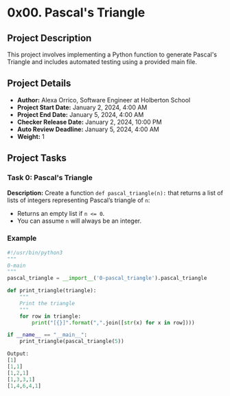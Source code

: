 # 0x00. Pascal's Triangle

## Project Description

This project involves implementing a Python function to generate Pascal's Triangle and includes automated testing using a provided main file.

## Project Details

- **Author:** Alexa Orrico, Software Engineer at Holberton School
- **Project Start Date:** January 2, 2024, 4:00 AM
- **Project End Date:** January 5, 2024, 4:00 AM
- **Checker Release Date:** January 2, 2024, 10:00 PM
- **Auto Review Deadline:** January 5, 2024, 4:00 AM
- **Weight:** 1

## Project Tasks

### Task 0: Pascal's Triangle

**Description:**
Create a function `def pascal_triangle(n):` that returns a list of lists of integers representing Pascal’s triangle of `n`:

- Returns an empty list if `n <= 0`.
- You can assume `n` will always be an integer.

### Example

```python
#!/usr/bin/python3
"""
0-main
"""
pascal_triangle = __import__('0-pascal_triangle').pascal_triangle

def print_triangle(triangle):
    """
    Print the triangle
    """
    for row in triangle:
        print("[{}]".format(",".join([str(x) for x in row])))

if __name__ == "__main__":
    print_triangle(pascal_triangle(5))

Output:
[1]
[1,1]
[1,2,1]
[1,3,3,1]
[1,4,6,4,1]
```